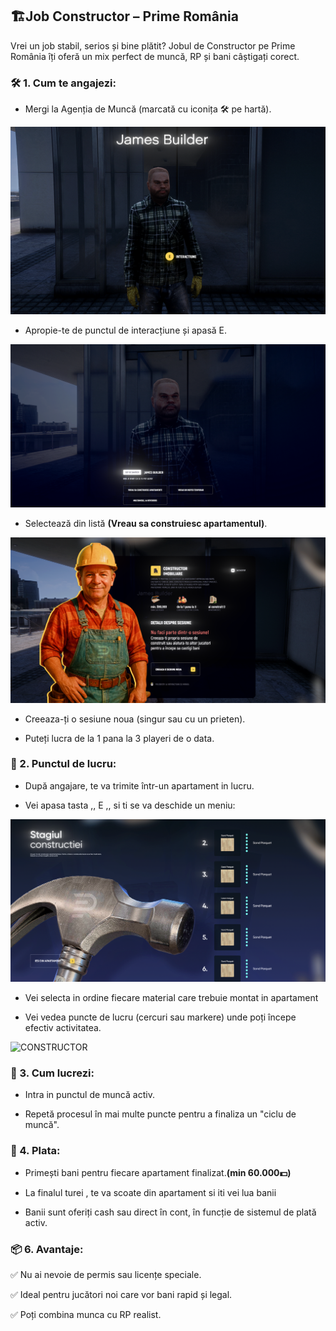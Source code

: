 
## 🏗️Job Constructor – Prime România
Vrei un job stabil, serios și bine plătit? Jobul de Constructor pe Prime România îți oferă un mix perfect de muncă, RP și bani câștigați corect.

### 🛠️ 1. Cum te angajezi:
* Mergi la Agenția de Muncă (marcată cu iconița 🛠️ pe hartă).

![CONSTRUCTOR](/public/img/constructor1.png)

* Apropie-te de punctul de interacțiune și apasă E.

![CONSTRUCTOR](/public/img/constructor2.png)

* Selectează din listă **(Vreau sa construiesc apartamentul)**.

![CONSTRUCTOR](/public/img/constuctor3.png)

* Creeaza-ți o sesiune noua (singur sau cu un prieten).

* Puteți lucra de la 1 pana la 3 playeri de o data.

### 📍 2. Punctul de lucru:
* După angajare, te va trimite într-un apartament in lucru.

* Vei apasa tasta ,, E ,, si ti se va deschide un meniu:

![CONSTRUCTOR](/public/img/constructor4.png)

* Vei selecta in ordine fiecare material care trebuie montat in apartament

* Vei vedea puncte de lucru (cercuri sau markere) unde poți începe efectiv activitatea.

![CONSTRUCTOR](/public/img/constructor5.png)

### 👷 3. Cum lucrezi:
* Intra in punctul de muncă activ.

* Repetă procesul în mai multe puncte pentru a finaliza un "ciclu de muncă".

### 💼 4. Plata:
* Primești bani pentru fiecare apartament finalizat.**(min 60.000💵)**

* La finalul turei , te va scoate din apartament si iti vei lua banii 

* Banii sunt oferiți cash sau direct în cont, în funcție de sistemul de plată activ.

### 📦 6. Avantaje:
✅ Nu ai nevoie de permis sau licențe speciale.

✅ Ideal pentru jucători noi care vor bani rapid și legal.

✅ Poți combina munca cu RP realist.


